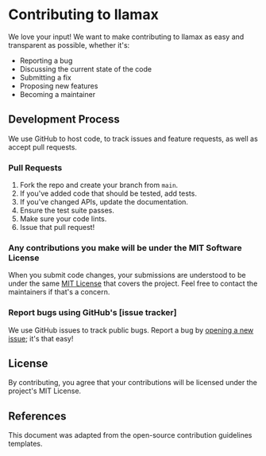 # Contributing to llamax

We love your input! We want to make contributing to llamax as easy and transparent as possible, whether it's:

- Reporting a bug
- Discussing the current state of the code
- Submitting a fix
- Proposing new features
- Becoming a maintainer

## Development Process

We use GitHub to host code, to track issues and feature requests, as well as accept pull requests.

### Pull Requests

1. Fork the repo and create your branch from `main`.
2. If you've added code that should be tested, add tests.
3. If you've changed APIs, update the documentation.
4. Ensure the test suite passes.
5. Make sure your code lints.
6. Issue that pull request!

### Any contributions you make will be under the MIT Software License
When you submit code changes, your submissions are understood to be under the same [MIT License](http://choosealicense.com/licenses/mit/) that covers the project. Feel free to contact the maintainers if that's a concern.

### Report bugs using GitHub's [issue tracker]
We use GitHub issues to track public bugs. Report a bug by [opening a new issue](https://github.com/llamasearchai/llamax/issues/new); it's that easy!

## License
By contributing, you agree that your contributions will be licensed under the project's MIT License.

## References
This document was adapted from the open-source contribution guidelines templates.
